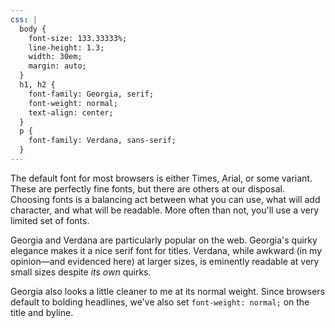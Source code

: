 ```yaml
---
css: |
  body {
    font-size: 133.33333%;
    line-height: 1.3;
    width: 30em;
    margin: auto;
  }
  h1, h2 {
    font-family: Georgia, serif;
    font-weight: normal;
    text-align: center;
  }
  p {
    font-family: Verdana, sans-serif;
  }
---
```


The default font for most browsers is either Times, Arial, or some variant. These are perfectly fine fonts, but there are others at our disposal. Choosing fonts is a balancing act between what you can use, what will add character, and what will be readable. More often than not, you'll use a very limited set of fonts.

Georgia and Verdana are particularly popular on the web. Georgia's quirky elegance makes it a nice serif font for titles. Verdana, while awkward (in my opinion—and evidenced here) at larger sizes, is eminently readable at very small sizes despite *its own* quirks.

Georgia also looks a little cleaner to me at its normal weight. Since browsers default to bolding headlines, we've also set `font-weight: normal;` on the title and byline.
